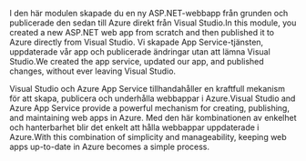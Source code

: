 <span data-ttu-id="5d17d-101">I den här modulen skapade du en ny ASP.NET-webbapp från grunden och publicerade den sedan till Azure direkt från Visual Studio.</span><span class="sxs-lookup"><span data-stu-id="5d17d-101">In this module, you created a new ASP.NET web app from scratch and then published it to Azure directly from Visual Studio.</span></span> <span data-ttu-id="5d17d-102">Vi skapade App Service-tjänsten, uppdaterade vår app och publicerade ändringar utan att lämna Visual Studio.</span><span class="sxs-lookup"><span data-stu-id="5d17d-102">We created the app service, updated our app, and published changes, without ever leaving Visual Studio.</span></span>

<span data-ttu-id="5d17d-103">Visual Studio och Azure App Service tillhandahåller en kraftfull mekanism för att skapa, publicera och underhålla webbappar i Azure.</span><span class="sxs-lookup"><span data-stu-id="5d17d-103">Visual Studio and Azure App Service provide a powerful mechanism for creating, publishing, and maintaining web apps in Azure.</span></span> <span data-ttu-id="5d17d-104">Med den här kombinationen av enkelhet och hanterbarhet blir det enkelt att hålla webbappar uppdaterade i Azure.</span><span class="sxs-lookup"><span data-stu-id="5d17d-104">With this combination of simplicity and manageability, keeping web apps up-to-date in Azure becomes a simple process.</span></span>
